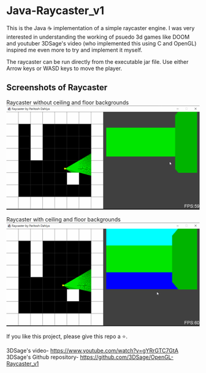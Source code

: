 # Java-Raycaster_v1

This is the Java ☕ implementation of a simple raycaster engine. I was very interested in understanding the working of psuedo 3d games like DOOM and youtuber 3DSage's video (who implemented this using C and OpenGL) inspired me even more to try and implement it myself.

The raycaster can be run directly from the executable jar file. Use either Arrow keys or WASD keys to move the player.

## Screenshots of Raycaster

Raycaster without ceiling and floor backgrounds  
![Without Background](cast_v0.gif)

Raycaster with ceiling and floor backgrounds  
![With Background](cast_v1.gif)

If you like this project, please give this repo a ⭐.

3DSage's video- <https://www.youtube.com/watch?v=gYRrGTC7GtA>  
3DSage's Github repository- <https://github.com/3DSage/OpenGL-Raycaster_v1>
